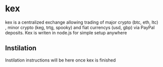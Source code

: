 # kex
kex is a centralized exchange allowing trading of major crypto (btc, eth, ltc) , minor crypto (keg, trtg, spooky) and fiat currencys (usd, gbp) via PayPal deposits. Kex is writen in node.js for simple setup anywhere

## Instilation
Instilation instructions will be here once kex is finished
 
